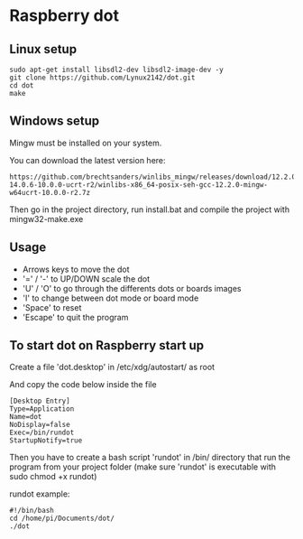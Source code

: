 # Raspberry dot

## Linux setup
```
sudo apt-get install libsdl2-dev libsdl2-image-dev -y
git clone https://github.com/Lynux2142/dot.git
cd dot
make
```

## Windows setup
Mingw must be installed on your system.

You can download the latest version here:
```
https://github.com/brechtsanders/winlibs_mingw/releases/download/12.2.0-14.0.6-10.0.0-ucrt-r2/winlibs-x86_64-posix-seh-gcc-12.2.0-mingw-w64ucrt-10.0.0-r2.7z
```
Then go in the project directory, run install.bat and compile the project with mingw32-make.exe

## Usage
- Arrows keys to move the dot
- '=' / '-' to UP/DOWN scale the dot
- 'U' / 'O' to go through the differents dots or boards images
- 'I' to change between dot mode or board mode
- 'Space' to reset
- 'Escape' to quit the program

## To start dot on Raspberry start up
Create a file 'dot.desktop' in /etc/xdg/autostart/ as root

And copy the code below inside the file
```
[Desktop Entry]
Type=Application
Name=dot
NoDisplay=false
Exec=/bin/rundot
StartupNotify=true
```
Then you have to create a bash script 'rundot' in /bin/ directory that run the program from your project folder (make sure 'rundot' is executable with sudo chmod +x rundot)

rundot example:
```
#!/bin/bash
cd /home/pi/Documents/dot/
./dot
```
